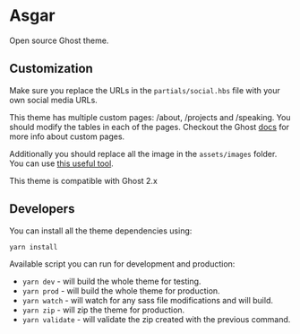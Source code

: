 Asgar
==

Open source Ghost theme.

Customization
--

Make sure you replace the URLs in the `partials/social.hbs` file with your own social media URLs.

This theme has multiple custom pages: /about, /projects and /speaking. You should modify the tables in each of the pages. Checkout the Ghost [docs](https://docs.ghost.org/api/handlebars-themes/context/page/#templates) for more info about custom pages.

Additionally you should replace all the image in the `assets/images` folder. You can use [this useful tool](http://realfavicongenerator.net/).

This theme is compatible with Ghost 2.x

Developers
--

You can install all the theme dependencies using:

```
yarn install
```

Available script you can run for development and production:

* `yarn dev` - will build the whole theme for testing.
* `yarn prod` - will build the whole theme for production.
* `yarn watch` - will watch for any sass file modifications and will build.
* `yarn zip` - will zip the theme for production.
* `yarn validate` - will validate the zip created with the previous command.
